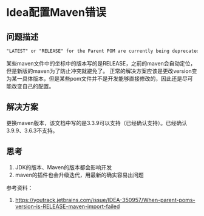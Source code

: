 # Idea配置Maven错误

## 问题描述
```txt
"LATEST" or "RELEASE" for the Parent POM are currently being deprecated.
```
某些maven文件中的坐标中的版本写的是RELEASE，之前的maven会自动定位，但是新版的maven为了防止冲突就避免了。
正常的解决方案应该是更改version变为某一具体版本，但是某些pom文件并不是开发能够直接修改的，因此还是尽可能改变自己的配置。

## 解决方案
更换maven版本，该文档中写的是3.3.9可以支持（已经确认支持）。已经确认3.9.9、3.6.3不支持。

## 思考
1. JDK的版本、Maven的版本都会影响开发
2. maven的插件也会升级迭代，用最新的确实容易出问题


参考资料：
1. https://youtrack.jetbrains.com/issue/IDEA-350957/When-parent-poms-version-is-RELEASE-maven-import-failed